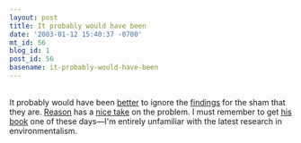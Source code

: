 ```yaml
---
layout: post
title: It probably would have been
date: '2003-01-12 15:40:37 -0700'
mt_id: 56
blog_id: 1
post_id: 56
basename: it-probably-would-have-been
---
```

<br />It probably would have been <a href="http://www.lomborg.com/press_release.htm">better</a> to ignore the <a href="http://www.forsk.dk/uvvu/nyt/udtaldebat/bl_decision.htm">findings</a> for the sham that they are. <a href="http://www.reason.com/">Reason</a> has a <a href="http://www.reason.com/links/links011003.shtml">nice take</a> on the problem. I must remember to get <a href="http://www.amazon.com/exec/obidos/tg/detail/-/0521010683/" title="Those damned environmentalists wasted no time in mentioning this decision in his reviews. Ugh.">his book</a> one of these days&#x2014;I'm entirely unfamiliar with the latest research in environmentalism.<br /><br /><br />
